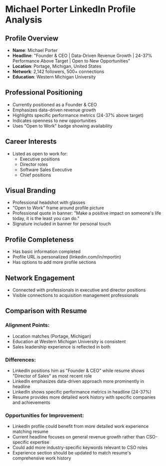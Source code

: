# Michael Porter LinkedIn Profile Analysis

## Profile Overview
- **Name**: Michael Porter
- **Headline**: "Founder & CEO | Data-Driven Revenue Growth | 24-37% Performance Above Target | Open to New Opportunities"
- **Location**: Portage, Michigan, United States
- **Network**: 2,142 followers, 500+ connections
- **Education**: Western Michigan University

## Professional Positioning
- Currently positioned as a Founder & CEO
- Emphasizes data-driven revenue growth
- Highlights specific performance metrics (24-37% above target)
- Indicates openness to new opportunities
- Uses "Open to Work" badge showing availability

## Career Interests
- Listed as open to work for:
  - Executive positions
  - Director roles
  - Software Sales Executive
  - Chief positions

## Visual Branding
- Professional headshot with glasses
- "Open to Work" frame around profile picture
- Professional quote in banner: "Make a positive impact on someone's life today, it is the least you can do."
- Signature included in banner for personal touch

## Profile Completeness
- Has basic information completed
- Profile URL is personalized (linkedin.com/in/mportin)
- Has options to add more profile sections

## Network Engagement
- Connected with professionals in executive and director positions
- Visible connections to acquisition management professionals

## Comparison with Resume
### Alignment Points:
- Location matches (Portage, Michigan)
- Education at Western Michigan University is consistent
- Sales leadership experience is reflected in both

### Differences:
- LinkedIn positions him as "Founder & CEO" while resume shows "Director of Sales" as most recent role
- LinkedIn emphasizes data-driven approach more prominently in headline
- LinkedIn shows specific performance metrics in headline (24-37%)
- Resume provides more detailed work history with specific companies and achievements

### Opportunities for Improvement:
- LinkedIn profile could benefit from more detailed work experience matching resume
- Current headline focuses on general revenue growth rather than CSO-specific expertise
- Could add more industry-specific keywords relevant to CSO roles
- Experience section should be updated to match resume's comprehensive work history